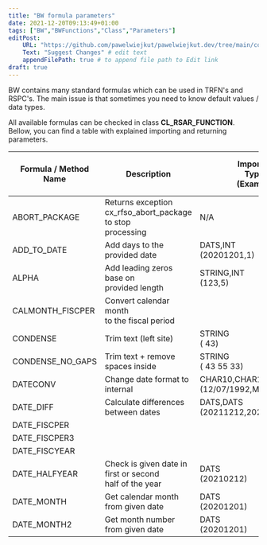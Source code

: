 ```yaml
---
title: "BW formula parameters"
date: 2021-12-20T09:13:49+01:00
tags: ["BW","BWFunctions","Class","Parameters"]
editPost:
    URL: "https://github.com/pawelwiejkut/pawelwiejkut.dev/tree/main/content"
    Text: "Suggest Changes" # edit text
    appendFilePath: true # to append file path to Edit link
draft: true
---
```


BW contains many standard formulas which can be used in TRFN's and RSPC's. The main issue is that sometimes you need to know default values / data types. 

All available formulas can be checked in class **CL_RSAR_FUNCTION**. Bellow, you can find a table with explained importing and returning parameters.

| Formula / Method Name | Description                                                       | Importing<br>Types<br>(Example)                  | Returning<br>Types<br>(Example<br>result) |
|-----------------------|-------------------------------------------------------------------|--------------------------------------------------|-------------------------------------------|
| ABORT_PACKAGE         | Returns exception <br>cx_rfso_abort_package to stop<br>processing | N/A                                              | N/A                                       |
| ADD_TO_DATE           | Add days to the provided date                                     | DATS,INT<br>(20201201,1)                         | DATS<br>20201202                          |
| ALPHA                 | Add leading zeros base on<br>provided length                      | STRING,INT <br>(123,5)                           | STRING<br>00123                           |
| CALMONTH_FISCPER      | Convert calendar month <br>to the fiscal period                   |                                                  |                                           |
| CONDENSE              | Trim text (left site)                                             | STRING<br>( 43)                                  | STRING<br>'43'                            |
| CONDENSE_NO_GAPS      | Trim text + remove spaces inside                                  | STRING<br>( 43 55 33)                            | STRING<br>'435533'                        |
| DATECONV              | Change date format to internal                                    | CHAR10,CHAR10,CHAR1<br>(12/07/1992,MM/DD/YYYY,/) | DATS<br>19921207                          |
| DATE_DIFF             | Calculate differences between dates                               | DATS,DATS<br>(20211212,20211215)                 | INT<br>3                                  |
| DATE_FISCPER          |                                                                   |                                                  |                                           |
| DATE_FISCPER3         |                                                                   |                                                  |                                           |
| DATE_FISCYEAR         |                                                                   |                                                  |                                           |
| DATE_HALFYEAR         | Check is given date in first or second<br>half of the year        | DATS<br>(20210212)                               | NUMC<br>1                                 |
| DATE_MONTH            | Get calendar month from given date                                | DATS<br>(20201201)                               | NUMC<br>202012                            |
| DATE_MONTH2           | Get month number from given date                                  | DATS<br>(20201201)                               | NUMC<br>12                                |
